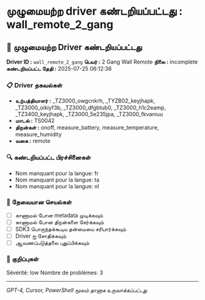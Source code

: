 # முழுமையற்ற driver கண்டறியப்பட்டது : wall_remote_2_gang

## 🚨 முழுமையற்ற Driver கண்டறியப்பட்டது

**Driver ID :** `wall_remote_2_gang`
**பெயர் :** 2 Gang Wall Remote
**நிலை :** incomplete
**கண்டறியப்பட்ட தேதி :** 2025-07-25 06:12:36

### 📋 Driver தகவல்கள்
- **உற்பத்தியாளர் :** _TZ3000_owgcnkrh, _TYZB02_keyjhapk, _TZ3000_oikiyf3b, _TZ3000_dfgbtub0, _TZ3000_h1c2eamp, _TZ3400_keyjhapk, _TZ3000_5e235jpa, _TZ3000_fkvaniuu
- **மாடல் :** TS0042
- **திறன்கள் :** onoff, measure_battery, measure_temperature, measure_humidity
- **வகை :** remote

### 🔍 கண்டறியப்பட்ட பிரச்சினைகள்
- Nom manquant pour la langue: fr
- Nom manquant pour la langue: ta
- Nom manquant pour la langue: nl

### 🎯 தேவையான செயல்கள்
- [ ] காணாமல் போன metadata முடிக்கவும்
- [ ] காணாமல் போன திறன்களை சேர்க்கவும்
- [ ] SDK3 பொருந்தக்கூடிய தன்மையை சரிபார்க்கவும்
- [ ] Driver ஐ சோதிக்கவும்
- [ ] ஆவணப்படுத்தலை புதுப்பிக்கவும்

### 📝 குறிப்புகள்
Sévérité: low
Nombre de problèmes: 3

---
*GPT-4, Cursor, PowerShell மூலம் தானாக உருவாக்கப்பட்டது*

